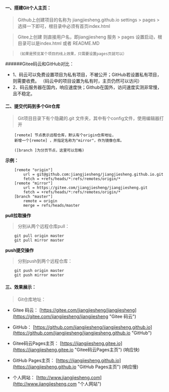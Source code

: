 #### 
#### 一、搭建Git个人主页：

> Github上创建项目的名称为 jiangjiesheng.github.io 
> settings > pages > 选择一下即可，根目录中必须有首页index.html

> Gitee上创建 则直接用户名，即jiangjiesheng
> 服务 > pages 设置启动，根目录可以是index.html 或者 README.MD

>     （如果是预览某个项目的线上效果，只需要设置pages页就可以）

######Gitee码云和GitHub对比：
- 1、码云可以免费设置项目为私有项目，不被公开；GitHub若设置私有项目，则需要收费。
（码云中的项目设置为私有时，主页仍然可以访问）
- 2、码云服务器在国内，响应速度快；Github在国外，访问速度实测非常慢，且不稳定。
 

#### 二、提交代码到多个Git仓库

> Git项目目录下有个隐藏的.git 文件夹，其中有个config文件，使用编辑器打开

        [remote] 节点表示远程仓库，默认有个origin仓库地址，
	    新增一个[remote] ，并指定名称为"mirror"，作为镜像仓库。
	
	    ([branch ]为分页节点，这里可以忽略)
	
**示例：**
```
    [remote "origin"]
	    url = git@github.com:jiangjiesheng/jiangjiesheng.github.io.git
	    fetch = +refs/heads/*:refs/remotes/origin/*
    [remote "mirror"]
	    url = https://gitee.com/jiangjiesheng/jiangjiesheng.git
	    fetch = +refs/heads/*:refs/remotes/origin/*
    [branch "master"]
	    remote = origin
	    merge = refs/heads/master
```

**pull拉取操作**
> 分别从两个远程仓库pull：
```
    git pull origin master 
    git pull mirror master
```
**push提交操作**
> 分别push到两个远程仓库：
```
    git push origin master 
    git push mirror master
```
#### 三、效果展示：
> Git仓库地址：

- Gitee 码云： [https://gitee.com/jiangjiesheng/jiangjiesheng](https://gitee.com/jiangjiesheng/jiangjiesheng "Gitee 码云")
- GitHub： [https://github.com/jiangjiesheng/jiangjiesheng.github.io](https://github.com/jiangjiesheng/jiangjiesheng.github.io "GitHub") 

- Gitee码云Pages主页：  [https://jiangjiesheng.gitee.io](https://jiangjiesheng.gitee.io "Gitee码云Pages主页")   (响应快)
- GitHub Pages主页： [https://jiangjiesheng.github.io](https://jiangjiesheng.github.io "GitHub Pages主页")    (响应慢)

- 个人网站： [http://www.jiangjiesheng.com](http://www.jiangjiesheng.com "个人网站")